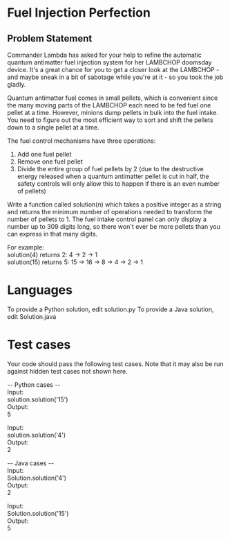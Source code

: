 # Fuel Injection Perfection
## Problem Statement

Commander Lambda has asked for your help to refine the automatic quantum antimatter fuel injection system for her LAMBCHOP doomsday device. It's a great chance for you to get a closer look at the LAMBCHOP - and maybe sneak in a bit of sabotage while you're at it - so you took the job gladly. 

Quantum antimatter fuel comes in small pellets, which is convenient since the many moving parts of the LAMBCHOP each need to be fed fuel one pellet at a time. However, minions dump pellets in bulk into the fuel intake. You need to figure out the most efficient way to sort and shift the pellets down to a single pellet at a time. 

The fuel control mechanisms have three operations: 

1) Add one fuel pellet  
2) Remove one fuel pellet  
3) Divide the entire group of fuel pellets by 2 (due to the destructive energy released when a quantum antimatter pellet is cut in half, the safety controls will only allow this to happen if there is an even number of pellets)  

Write a function called solution(n) which takes a positive integer as a string and returns the minimum number of operations needed to transform the number of pellets to 1. The fuel intake control panel can only display a number up to 309 digits long, so there won't ever be more pellets than you can express in that many digits.

For example:  
solution(4) returns 2: 4 -> 2 -> 1  
solution(15) returns 5: 15 -> 16 -> 8 -> 4 -> 2 -> 1  

Languages
=========

To provide a Python solution, edit solution.py
To provide a Java solution, edit Solution.java

Test cases
==========
Your code should pass the following test cases.
Note that it may also be run against hidden test cases not shown here.

-- Python cases --  
Input:  
solution.solution('15')  
Output:  
    5

Input:  
solution.solution('4')  
Output:  
    2

-- Java cases --  
Input:  
Solution.solution('4')  
Output:  
    2

Input:  
Solution.solution('15')  
Output:  
    5
